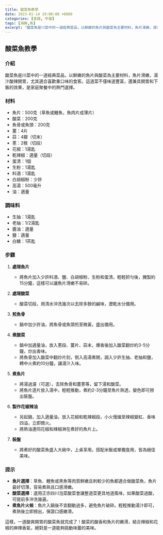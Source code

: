 ```yaml
---
title: 酸菜魚教學
date: 2023-01-14 19:00:00 +0800
categories: [食譜, 中餐]
tags: [海鮮,魚] 
excerpt: "酸菜魚是川菜中的一道經典菜品，以鮮嫩的魚片與酸菜為主要材料，魚片滑嫩，湯汁酸辣開胃，尤其適合喜歡重口味的食客"
---
```


## 酸菜魚教學

### 介紹
酸菜魚是川菜中的一道經典菜品，以鮮嫩的魚片與酸菜為主要材料，魚片滑嫩，湯汁酸辣開胃，尤其適合喜歡重口味的食客。這道菜不僅味道豐富，還兼具開胃和下飯的效果，是家庭聚餐中的熱門選擇。

### 材料
- 魚片：500克（草魚或鯉魚，魚肉片成薄片）
- 酸菜：200克
- 魚骨或魚頭：200克
- 薑：4片
- 蒜：4瓣（切末）
- 蔥：2根（切段）
- 花椒：1湯匙
- 乾辣椒：適量（切段）
- 蛋清：1個
- 生粉：1湯匙
- 料酒：1湯匙
- 白胡椒粉：少許
- 高湯：500毫升
- 油：適量

### 調味料
- 生抽：1湯匙
- 老抽：1/2湯匙
- 醬油：適量
- 鹽：適量
- 白糖：1茶匙

### 步驟

1. **處理魚片**
   - 將魚片加入少許料酒、鹽、白胡椒粉、生粉和蛋清，輕輕抓勻後，腌製約15分鐘，這樣可以讓魚片滑嫩不易碎。

2. **處理酸菜**
   - 酸菜切段，用清水沖洗幾次以去除多餘的鹹味，瀝乾水分備用。

3. **煎魚骨**
   - 鍋中加少許油，將魚骨或魚頭煎至微黃，盛出備用。

4. **煮酸菜**
   - 鍋中加適量油，放入蔥段、薑片、蒜末，爆香後加入酸菜翻炒約3-5分鐘，炒出香味。
   - 將魚骨加入酸菜中翻炒片刻，倒入高湯煮開，調入少許生抽、老抽和鹽，轉中火煮約10分鐘，讓湯汁入味。

5. **煮魚片**
   - 將湯過濾（可選），去除魚骨和薑蔥等，留下湯和酸菜。
   - 將魚片逐片放入湯中，輕輕推動，煮約2-3分鐘至魚片熟透，變色即可撈出裝盤。

6. **製作花椒辣油**
   - 另起鍋，加入適量油，放入花椒和乾辣椒段，小火慢煸至辣椒變紅、香味四溢，立即關火。
   - 將熱油連同花椒和辣椒淋在煮好的魚片上。

7. **裝盤**
   - 將煮好的酸菜魚盛入大碗中，上桌享用。搭配米飯或單獨食用，皆為絕佳美味。

### 提示
- **魚片選擇**：草魚、鯉魚或黑魚等肉質鮮嫩且刺較少的魚都適合做酸菜魚，魚片最好切薄，容易煮熟且口感滑嫩。
- **酸菜選擇**：選用正宗四川泡菜酸菜會讓整道菜更具地道風味，如果酸菜過酸，可提前多沖洗幾遍。
- **煮魚片火候**：魚片入鍋後不宜翻動過多，避免魚片破碎。輕輕推動湯汁即可，煮熟後立即撈出，保證口感嫩滑。

這樣，一道酸爽開胃的酸菜魚就完成了！酸菜的酸香和魚片的嫩滑，結合辣椒和花椒的麻辣香氣，絕對是一道能夠挑動味蕾的美味。
